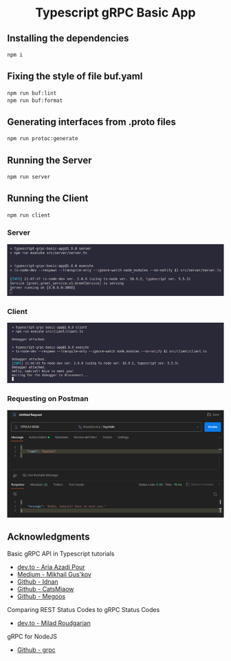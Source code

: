 <h1 align="center">Typescript gRPC Basic App</h1>

## Installing the dependencies
``` bash
npm i
```

## Fixing the style of file buf.yaml
``` bash
npm run buf:lint
npm run buf:format
```

## Generating interfaces from .proto files
``` bash
npm run protoc:generate
```

## Running the Server
``` bash
npm run server
```

## Running the Client
``` bash
npm run client
```

### Server
![image](https://github.com/gabrielleandro0801/typescript-grpc-basic-app/blob/master/images/server-running.png)

### Client
![image](https://github.com/gabrielleandro0801/typescript-grpc-basic-app/blob/master/images/client-running.png)

### Requesting on Postman
![image](https://github.com/gabrielleandro0801/typescript-grpc-basic-app/blob/master/images/running-on-postman.png)

## Acknowledgments
Basic gRPC API in Typescript tutorials
- [dev.to - Aria Azadi Pour](https://dev.to/devaddict/use-grpc-with-node-js-and-typescript-3c58)
- [Medium - Mikhail Gus'kov](https://medium.com/front-end-weekly/implementation-of-grpc-in-web-and-server-with-typescript-165e8ca0155b)
- [Github - Idnan](https://github.com/Idnan/ts-grpc-example/blob/master/src/server.ts)
- [Github - CatsMiaow](https://github.com/CatsMiaow/node-grpc-typescript/blob/master/src/client.ts)
- [Github - Megoos](https://github.com/Megoos/gRPC-web-example/blob/main/server/services.ts)

Comparing REST Status Codes to gRPC Status Codes
- [dev.to - Milad Roudgarian](https://dev.to/mindwingx/common-status-codes-in-grpc-and-http-38pd)

gRPC for NodeJS
- [Github - grpc](https://github.com/grpc/grpc-node?tab=readme-ov-file)
